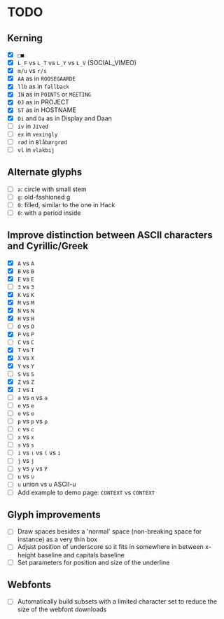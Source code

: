 # TODO

## Kerning

- [x] `□■`
- [x] `L_F` vs `L_T` vs `L_Y` vs `L_V` (SOCIAL_VIMEO)
- [x] `m/u` vs `r/s`
- [x] `AA` as in `ROOSEGAARDE`
- [x] `llb` as in `fallback`
- [x] `IN` as in `POINTS` or `MEETING`
- [x] `OJ` as in PROJECT
- [x] `ST` as in HOSTNAME
- [x] `Di` and `Da` as in Display and Daan
- [ ] `iv` in `Jived`
- [ ] `ex` in `vexingly`
- [ ] `rød` in `Blåbærgrød`
- [ ] `vl` in `vlakbij`

## Alternate glyphs

- [ ] `a`: circle with small stem
- [ ] `g`: old-fashioned g
- [ ] `0`: filled, similar to the one in Hack
- [ ] `0`: with a period inside

## Improve distinction between ASCII characters and Cyrillic/Greek

- [x] `A` vs `А`
- [x] `B` vs `В`
- [x] `E` vs `Е`
- [ ] `3` vs `З`
- [x] `K` vs `К`
- [x] `M` vs `М`
- [x] `N` vs `Ν`
- [x] `H` vs `Н`
- [ ] `O` vs `О`
- [x] `P` vs `Р`
- [ ] `C` vs `С`
- [x] `T` vs `Т`
- [x] `X` vs `Х`
- [x] `Y` vs `Υ`
- [ ] `S` vs `Ѕ`
- [x] `Z` vs `Ζ`
- [x] `I` vs `Ι`
- [ ] `a` vs `α` vs `а`
- [ ] `e` vs `е`
- [ ] `o` vs `о`
- [ ] `p` vs `р` vs `ρ`
- [ ] `c` vs `с`
- [ ] `x` vs `х`
- [ ] `s` vs `ѕ`
- [ ] `i` vs `ι` vs `ί` vs `і`
- [ ] `j` vs `ј`
- [ ] `y` vs `у` vs `У`
- [ ] `u` vs `υ`
- [ ] `∪` union vs `u` ASCII-u
- [ ] Add example to demo page: `CONTEXT` vs `СОΝТЕХТ`

## Glyph improvements

- [ ] Draw spaces besides a 'normal' space (non-breaking space for instance) as a very thin box
- [ ] Adjust position of underscore so it fits in somewhere in between x-height baseline and capitals baseline
- [ ] Set parameters for position and size of the underline

## Webfonts

- [ ] Automatically build subsets with a limited character set to reduce the size of the webfont downloads
